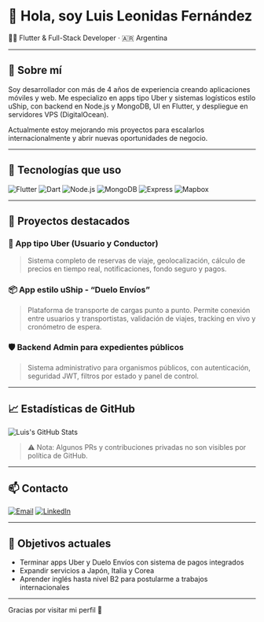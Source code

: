 # 👋 Hola, soy Luis Leonidas Fernández

🧑‍💻 Flutter & Full-Stack Developer · 🇦🇷 Argentina

---

## 🚀 Sobre mí

Soy desarrollador con más de 4 años de experiencia creando aplicaciones móviles y web. Me especializo en apps tipo Uber y sistemas logísticos estilo uShip, con backend en Node.js y MongoDB, UI en Flutter, y despliegue en servidores VPS (DigitalOcean).

Actualmente estoy mejorando mis proyectos para escalarlos internacionalmente y abrir nuevas oportunidades de negocio.

---

## 🧰 Tecnologías que uso

![Flutter](https://img.shields.io/badge/Flutter-02569B?style=for-the-badge&logo=flutter&logoColor=white)
![Dart](https://img.shields.io/badge/Dart-0175C2?style=for-the-badge&logo=dart&logoColor=white)
![Node.js](https://img.shields.io/badge/Node.js-339933?style=for-the-badge&logo=node.js&logoColor=white)
![MongoDB](https://img.shields.io/badge/MongoDB-4DB33D?style=for-the-badge&logo=mongodb&logoColor=white)
![Express](https://img.shields.io/badge/Express.js-000000?style=for-the-badge&logo=express&logoColor=white)
![Mapbox](https://img.shields.io/badge/Mapbox-2A2A2A?style=for-the-badge&logo=mapbox&logoColor=white)

---

## 📱 Proyectos destacados

### 🚖 App tipo Uber (Usuario y Conductor)
> Sistema completo de reservas de viaje, geolocalización, cálculo de precios en tiempo real, notificaciones, fondo seguro y pagos.

### 📦 App estilo uShip - “Duelo Envíos”
> Plataforma de transporte de cargas punto a punto. Permite conexión entre usuarios y transportistas, validación de viajes, tracking en vivo y cronómetro de espera.

### 🛡️ Backend Admin para expedientes públicos
> Sistema administrativo para organismos públicos, con autenticación, seguridad JWT, filtros por estado y panel de control.

---

## 📈 Estadísticas de GitHub

![Luis's GitHub Stats](https://github-readme-stats.vercel.app/api?username=Luis-Leonidas-Fernandez&show_icons=true&theme=tokyonight&hide_title=true)

> ⚠️ Nota: Algunos PRs y contribuciones privadas no son visibles por política de GitHub.

---

## 📫 Contacto

[![Email](https://img.shields.io/badge/Email-D14836?style=for-the-badge&logo=gmail&logoColor=white)](mailto:luis.fernandez.dev@gmail.com)
[![LinkedIn](https://img.shields.io/badge/LinkedIn-blue?logo=linkedin&style=for-the-badge)](https://linkedin.com/in/luisleonidasfernandez-flutter-design-app)
<!-- Agrega tu sitio si ya tenés tu portfolio hosteado -->
<!-- [![Portfolio](https://img.shields.io/badge/Portfolio-Online-blueviolet?style=for-the-badge&logo=internetexplorer&logoColor=white)](https://tu-sitio.netlify.app) -->

---

## 🎯 Objetivos actuales

- Terminar apps Uber y Duelo Envíos con sistema de pagos integrados
- Expandir servicios a Japón, Italia y Corea
- Aprender inglés hasta nivel B2 para postularme a trabajos internacionales

---

Gracias por visitar mi perfil 🙌
